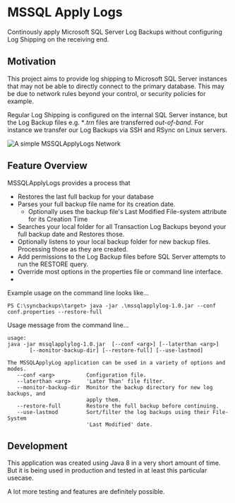 # MSSQL Apply Logs
Continously apply Microsoft SQL Server Log Backups without configuring Log Shipping on the receiving end.

## Motivation
This project aims to provide log shipping to Microsoft SQL Server instances that may not be able to directly connect to the primary database.  This may be due to network rules beyond your control, or security policies for example.

Regular Log Shipping is configured on the internal SQL Server instance, but the Log Backup files e.g. **.trn* files are transferred *out-of-band*. For instance we transfer our Log Backups via SSH and RSync on Linux servers.

![A simple MSSQLApplyLogs Network](https://raw.githubusercontent.com/kervinpierre/mssqlapplylogs/master/docs/images/mssqlapplylog_networkdiagram01.png)

## Feature Overview

MSSQLApplyLogs provides a process that 
* Restores the last full backup for your database
* Parses your full backup file name for its creation date.
  * Optionally uses the backup file's Last Modified File-system attribute for its Creation Time
* Searches your local folder for all Transaction Log Backups beyond your full backup date and Restores those.
* Optionally listens to your local backup folder for new backup files.  Processing those as they are created.
* Add permissions to the Log Backup files before SQL Server attempts to run the RESTORE query.
* Override most options in the properties file or command line interface.
* 
Example usage on the command line looks like...
```
PS C:\syncbackups\target> java -jar .\mssqlapplylog-1.0.jar --conf conf.properties --restore-full
```

Usage message from the command line...
```
usage:
java -jar mssqlapplylog-1.0.jar  [--conf <arg>] [--laterthan <arg>]
       [--monitor-backup-dir] [--restore-full] [--use-lastmod]

The MSSQLApplyLog application can be used in a variety of options and modes.
   --conf <arg>          Configuration file.
   --laterthan <arg>     'Later Than' file filter.
   --monitor-backup-dir  Monitor the backup directory for new log backups, and
                         apply them.
   --restore-full        Restore the full backup before continuing.
   --use-lastmod         Sort/filter the log backups using their File-System
                         'Last Modified' date.
```

## Development
This application was created using Java 8 in a very short amount of time.  But it is being used in production and tested in at least this particular usecase.  

A lot more testing and features are definitely possible. 

